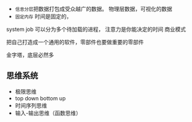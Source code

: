 * `信息分层`把数据打包成受众越广的数据。 物理层数据，可视化的数据
* `固定内存` 时间是固定的，

system job 可以分为多个待加载的进程，
注意力是你能决定的时间
商业模式

把自己打造成一个通用的软件，零部件也要做重要的零部件

金字塔，底层必然多


## 思维系统

* 极限思维
* top down bottom up
* 时间序列思维
* 输入-输出思维（函数思维）
